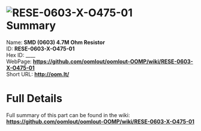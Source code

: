 
![RESE-0603-X-O475-01](https://github.com/oomlout/oomlout-OOMP/blob/master/parts/RESE-0603-X-O475-01/RESE-0603-X-O475-01_420.jpg)   
Summary
=================
  
Name: __SMD (0603) 4.7M Ohm Resistor__    
ID: __RESE-0603-X-O475-01__   
Hex ID: ____   
WebPage: __https://github.com/oomlout/oomlout-OOMP/wiki/RESE-0603-X-O475-01__   
Short URL: __http://oom.lt/__   

Full Details
==========================
Full summary of this part can be found in the wiki:   
__https://github.com/oomlout/oomlout-OOMP/wiki/RESE-0603-X-O475-01__    

